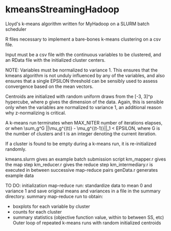 # kmeansStreamingHadoop
Lloyd's k-means algorithm written for MyHadoop on a SLURM batch scheduler

R files necessary to implement a bare-bones k-means clustering on a csv file.

Input must be a csv file with the continuous variables to be clustered, and an RData file with the initialized cluster centers.

NOTE: Variables must be normalized to variance 1. This ensures that the kmeans algorithm is not unduly influenced by any of the variables, and also ensures that a single EPSILON threshold can be sensibly used to assess convergence based on the mean vectors.

Centroids are initialized with random uniform draws from the [-3, 3]^p hypercube, where p gives the dimension of the data. Again, this is sensible only when the variables are normalized to variance 1, an additional reason why z-normalizing is critical.

A k-means run terminates when MAX\_NITER number of iterations elapses, or when \sum\_g^G ||\mu\_g^{(t)} - \mu\_g^{(t-1)}||\_1 < EPSILON, where G is the number of clusters and t is an integer denoting the current iteration.

If a cluster is found to be empty during a k-means run, it is re-initialized randomly.

kmeans.slurm gives an example batch submission script
km\_mapper.r gives the map step
km\_reducer.r gives the reduce step
km\_intermediary.r is executed in between successive map-reduce pairs
genData.r generates example data



TO DO:
initialization map-reduce run: standardize data to mean 0 and variance 1 and save original means and variances in a file in the summary directory.
summary map-reduce run to obtain:
  - boxplots for each variable by cluster
  - counts for each cluster
  - summary statistics (objective function value, within to between SS, etc)
Outer loop of repeated k-means runs with random initialized centroids
